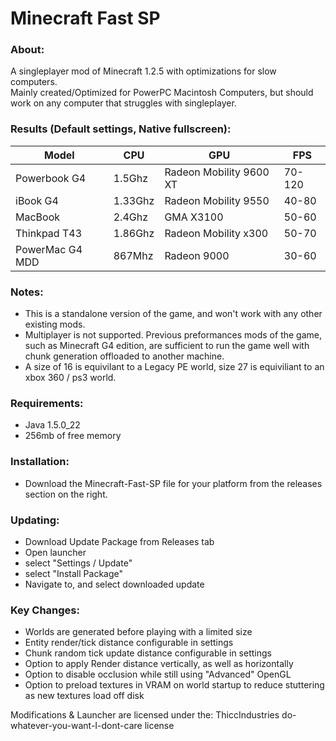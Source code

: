 

# Minecraft Fast SP

### About:
A singleplayer mod of Minecraft 1.2.5 with optimizations for slow computers.  
Mainly created/Optimized for PowerPC Macintosh Computers, but should work on any computer that struggles with singleplayer. 

### Results (Default settings, Native fullscreen):
| Model        | CPU     | GPU                     | FPS     |
|--------------|---------|-------------------------|---------|
| Powerbook G4 | 1.5Ghz  | Radeon Mobility 9600 XT | 70-120  |
| iBook G4     | 1.33Ghz | Radeon Mobility 9550    | 40-80   |
| MacBook      | 2.4Ghz  | GMA X3100               | 50-60   |
| Thinkpad T43 | 1.86Ghz | Radeon Mobility x300    | 50-70   |
| PowerMac G4 MDD | 867Mhz | Radeon 9000           | 30-60   |

### Notes:
* This is a standalone version of the game, and won't work with any other existing mods.  
* Multiplayer is not supported. Previous preformances mods of the game, such as Minecraft G4 edition, are sufficient to run the game well with chunk generation offloaded to another machine.  
* A size of 16 is equivilant to a Legacy PE world, size 27 is equiviliant to an xbox 360 / ps3 world.

### Requirements:
* Java 1.5.0_22
* 256mb of free memory
### Installation:
* Download the Minecraft-Fast-SP file for your platform from the releases section on the right.

### Updating:
* Download Update Package from Releases tab  
* Open launcher  
* select "Settings / Update"  
* select "Install Package"  
* Navigate to, and select downloaded update  

### Key Changes:
* Worlds are generated before playing with a limited size
* Entity render/tick distance configurable in settings
* Chunk random tick update distance configurable in settings
* Option to apply Render distance vertically, as well as horizontally
* Option to disable occlusion while still using "Advanced" OpenGL
* Option to preload textures in VRAM on world startup to reduce stuttering as new textures load off disk

Modifications & Launcher are licensed under the:
ThiccIndustries do-whatever-you-want-I-dont-care license
